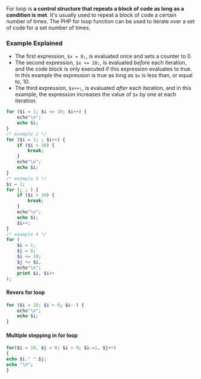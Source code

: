 For loop is **a control structure that repeats a block of code as long as a condition is met**. It's usually used to repeat a block of code a certain number of times. The PHP for loop function can be used to iterate over a set of code for a set number of times.
### Example Explained
* The first expression, `$x = 0;`, is evaluated once and sets a counter to 0.
* The second expression, `$x <= 10;`, is evaluated _before_ each iteration, and the code block is only executed if this expression evaluates to true. In this example the expression is true as long as `$x` is less than, or equal to, 10.
* The third expression, `$x++;`, is evaluated _after_ each iteration, and in this example, the expression increases the value of `$x` by one at each iteration.
```php
for ($i = 1; $i <= 10; $i++) {
	echo"\n";
    echo $i;
}
/* example 2 */
for ($i = 1; ; $i++) {
	if ($i > 10) {
		break;
	}
	echo"\n";
	echo $i;
}
/* example 3 */
$i = 1;
for (; ; ) {
	if ($i > 10) {
		break;
	}
	echo"\n";
	echo $i;
	$i++;
}
/* example 4 */
for (
	$i = 1, 
	$j = 0; 
	$i <= 10; 
	$j += $i, 
	echo"\n";
	print $i, $i++
);
```

#### Revers for loop
```php
for ($i = 10; $i > 0; $i--) {
	echo"\n";
    echo $i;
}
```
#### Multiple stepping in for loop
```php
for($i = 10, $j = 0; $i > 0; $i-=1, $j++)
{
echo $i." ".$j;
echo "\n";
}
```